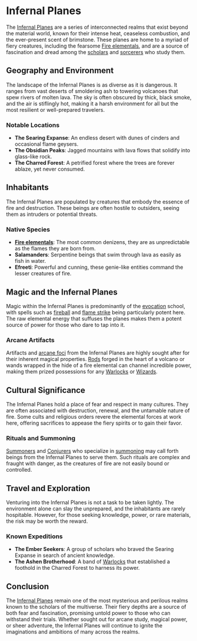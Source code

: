 # Infernal Planes

The [Infernal Planes](Infernal%20Planes.md) are a series of interconnected realms that exist beyond the material world, known for their intense heat, ceaseless combustion, and the ever-present scent of brimstone. These planes are home to a myriad of fiery creatures, including the fearsome [Fire elementals](Fire%20elementals.md), and are a source of fascination and dread among the [scholars](scholars.md) and [sorcerers](sorcerers.md) who study them.

## Geography and Environment

The landscape of the Infernal Planes is as diverse as it is dangerous. It ranges from vast deserts of smoldering ash to towering volcanoes that spew rivers of molten lava. The sky is often obscured by thick, black smoke, and the air is stiflingly hot, making it a harsh environment for all but the most resilient or well-prepared travelers.

### Notable Locations

- **The Searing Expanse**: An endless desert with dunes of cinders and occasional flame geysers.
- **The Obsidian Peaks**: Jagged mountains with lava flows that solidify into glass-like rock.
- **The Charred Forest**: A petrified forest where the trees are forever ablaze, yet never consumed.

## Inhabitants

The Infernal Planes are populated by creatures that embody the essence of fire and destruction. These beings are often hostile to outsiders, seeing them as intruders or potential threats.

### Native Species

- **[Fire elementals](Fire%20elementals.md)**: The most common denizens, they are as unpredictable as the flames they are born from.
- **Salamanders**: Serpentine beings that swim through lava as easily as fish in water.
- **Efreeti**: Powerful and cunning, these genie-like entities command the lesser creatures of fire.

## Magic and the Infernal Planes

Magic within the Infernal Planes is predominantly of the [evocation](evocation.md) school, with spells such as [fireball](fireball.md) and [flame strike](flame%20strike.md) being particularly potent here. The raw elemental energy that suffuses the planes makes them a potent source of power for those who dare to tap into it.

### Arcane Artifacts

Artifacts and [arcane foci](arcane%20foci.md) from the Infernal Planes are highly sought after for their inherent magical properties. [Rods](Rods.md) forged in the heart of a volcano or wands wrapped in the hide of a fire elemental can channel incredible power, making them prized possessions for any [Warlocks](Warlocks.md) or [Wizards](Wizards.md).

## Cultural Significance

The Infernal Planes hold a place of fear and respect in many cultures. They are often associated with destruction, renewal, and the untamable nature of fire. Some cults and religious orders revere the elemental forces at work here, offering sacrifices to appease the fiery spirits or to gain their favor.

### Rituals and Summoning

[Summoners](Summoners.md) and [Conjurers](Conjurers.md) who specialize in [summoning](summoning.md) may call forth beings from the Infernal Planes to serve them. Such rituals are complex and fraught with danger, as the creatures of fire are not easily bound or controlled.

## Travel and Exploration

Venturing into the Infernal Planes is not a task to be taken lightly. The environment alone can slay the unprepared, and the inhabitants are rarely hospitable. However, for those seeking knowledge, power, or rare materials, the risk may be worth the reward.

### Known Expeditions

- **The Ember Seekers**: A group of scholars who braved the Searing Expanse in search of ancient knowledge.
- **The Ashen Brotherhood**: A band of [Warlocks](Warlocks.md) that established a foothold in the Charred Forest to harness its power.

## Conclusion

The [Infernal Planes](Infernal%20Planes.md) remain one of the most mysterious and perilous realms known to the scholars of the multiverse. Their fiery depths are a source of both fear and fascination, promising untold power to those who can withstand their trials. Whether sought out for arcane study, magical power, or sheer adventure, the Infernal Planes will continue to ignite the imaginations and ambitions of many across the realms.